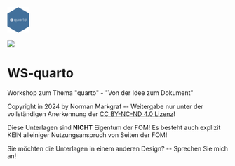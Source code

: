 <img src="https://github.com/rstudio/hex-stickers/blob/main/PNG/quarto.png" width="50" >

![](https://img.shields.io/badge/License-CC%20BY--NC--ND%204.0-lightgrey.svg)


# WS-quarto

Workshop zum Thema "quarto" - "Von der Idee zum Dokument" 

Copyright in 2024 by Norman Markgraf -- Weitergabe nur unter der vollständigen Anerkennung der  [CC BY-NC-ND 4.0 Lizenz](https://creativecommons.org/licenses/by-nc-nd/4.0/legalcode.de)!


Diese Unterlagen sind **NICHT** Eigentum der FOM! Es besteht auch explizit KEIN alleiniger Nutzungsanspruch von Seiten der FOM!

Sie möchten die Unterlagen in einem anderen Design? -- Sprechen Sie mich an!


